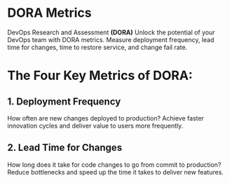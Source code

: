 # DORA Metrics
DevOps Research and Assessment **(DORA)**
Unlock the potential of your DevOps team with DORA metrics. Measure deployment frequency, lead time for changes, time to restore service, and change fail rate.

# The Four Key Metrics of DORA:

## 1. Deployment Frequency
How often are new changes deployed to production? Achieve faster innovation cycles and deliver value to users more frequently.

## 2. Lead Time for Changes
How long does it take for code changes to go from commit to production? Reduce bottlenecks and speed up the time it takes to deliver new features.
